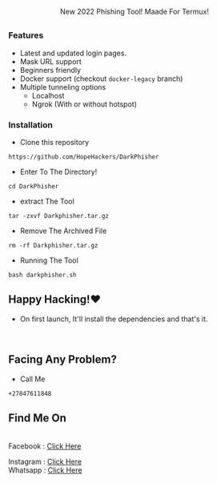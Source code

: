 <p align="center">New 2022 Phishing Tool! Maade For Termux!</p>

##

### Features

- Latest and updated login pages.
- Mask URL support 
- Beginners friendly
- Docker support (checkout `docker-legacy` branch)
- Multiple tunneling options
  - Localhost
  - Ngrok (With or without hotspot)


### Installation

- Clone this repository
```
https://github.com/HopeHackers/DarkPhisher
```

- Enter To The Directory!
```
cd DarkPhisher
```
- extract The Tool
```
tar -zxvf Darkphisher.tar.gz
```

- Remove The Archived File
```
rm -rf Darkphisher.tar.gz
```

- Running The Tool
```
bash darkphisher.sh
```

## Happy Hacking!❤️

- On first launch, It'll install the dependencies and that's it. 
<br>

## Facing Any Problem?
- Call Me
```
+27847611848
```

## Find Me On
<br>
Facebook : <a href="https://m.facebook.com/boggieTricks/">Click Here</a>
<br>

Instagram : <a href="https://instagram.com/permantblank/">Click Here</a>
<br>
Whatsapp : <a href="https://wa.me/+27847611848/">Click Here</a>
